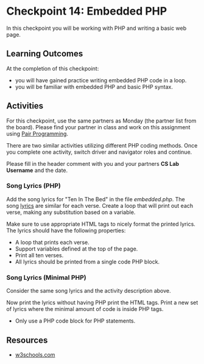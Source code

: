 # Checkpoint 14: Embedded PHP

In this checkpoint you will be working with PHP and writing a basic web page.

## Learning Outcomes

At the completion of this checkpoint:

* you will have gained practice writing embedded PHP code in a loop.
* you will be familiar with embedded PHP and basic PHP syntax.

## Activities

For this checkpoint, use the same partners as Monday (the partner list from the board).
Please find your partner in class and work on this assignment using [Pair Programming](https://en.wikipedia.org/wiki/Pair_programming).

There are two similar activities utilizing different PHP coding methods.
Once you complete one activity, switch driver and navigator roles and continue.

Please fill in the header comment with you and your partners **CS Lab Username** and the date.

### Song Lyrics (PHP)

Add the song lyrics for "Ten In The Bed" in the file _embedded.php_.
The song [lyrics](https://kidsongs.com/lyrics/ten-in-the-bed.html/) are similar for each verse.
Create a loop that will print out each verse, making any substitution based on a variable.

Make sure to use appropriate HTML tags to nicely format the printed lyrics.
The lyrics should have the following properties:

* A loop that prints each verse.
* Support variables defined at the top of the page.
* Print all ten verses.
* All lyrics should be printed from a single code PHP block.

### Song Lyrics (Minimal PHP)

Consider the same song lyrics and the activity description above.

Now print the lyrics without having PHP print the HTML tags.
Print a new set of lyrics where the minimal amount of code is inside PHP tags.

* Only use a PHP code block for PHP statements.

## Resources

* [w3schools.com](https://www.w3schools.com/php/)
